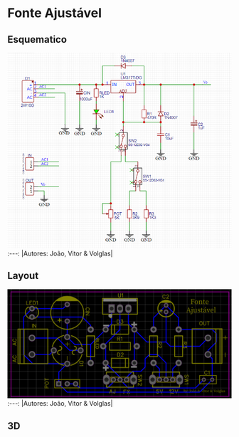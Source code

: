 # Fonte Ajustável
## Esquematico 
![Fonte Ajustavel](https://github.com/Jhony2006/Fonte-Ajustavel/blob/main/Esquem%C3%A1tico.png?raw=true)
:---:
|Autores: João, Vitor & Volglas|
## Layout
![](https://github.com/Jhony2006/Fonte-Ajustavel/blob/main/Layout.png?raw=true)
:---:
|Autores: João, Vitor & Volglas|
## 3D
![]()
